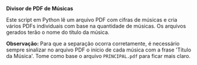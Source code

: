 **Divisor de PDF de Músicas**

Este script em Python lê um arquivo PDF com cifras de músicas e cria vários PDFs individuais com base na quantidade de músicas. Os arquivos gerados terão o nome do título da música.

**Observação:** Para que a separação ocorra corretamente, é necessário sempre sinalizar no arquivo PDF o início de cada música com a frase 'Título da Música'. Tome como base o arquivo `PRINCIPAL.pdf` para ficar mais claro.
